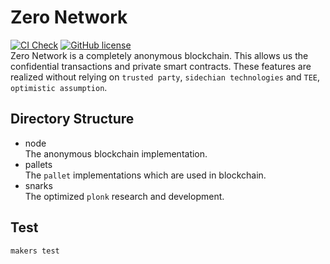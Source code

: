 # Zero Network
[![CI Check](https://github.com/zero-network/zero/actions/workflows/ci.yml/badge.svg)](https://github.com/zero-network/zero/actions/workflows/ci.yml) [![GitHub license](https://img.shields.io/badge/license-GPL3%2FApache2-blue)](#LICENSE)  
Zero Network is a completely anonymous blockchain. This allows us the confidential transactions and private smart contracts. These features are realized without relying on `trusted party`, `sidechian technologies` and `TEE`, `optimistic assumption`.

## Directory Structure
- node  
The anonymous blockchain implementation.
- pallets  
The `pallet` implementations which are used in blockchain.
- snarks  
The optimized `plonk` research and development.

## Test
```
makers test
```
